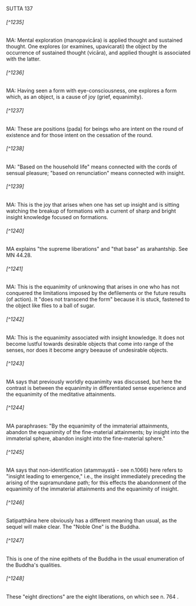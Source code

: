 SUTTA 137

###### [^1235]
MA: Mental exploration (manopavicāra) is applied thought and sustained thought. One explores (or examines, upavicarati) the object by the occurrence of sustained thought (vicāra), and applied thought is associated with the latter.

###### [^1236]
MA: Having seen a form with eye-consciousness, one explores a form which, as an object, is a cause of joy (grief, equanimity).

###### [^1237]
MA: These are positions (pada) for beings who are intent on the round of existence and for those intent on the cessation of the round.

###### [^1238]
MA: "Based on the household life" means connected with the cords of sensual pleasure; "based on renunciation" means connected with insight.

###### [^1239]
MA: This is the joy that arises when one has set up insight and is sitting watching the breakup of formations with a current of sharp and bright insight knowledge focused on formations.

###### [^1240]
MA explains "the supreme liberations" and "that base" as arahantship. See MN 44.28.

###### [^1241]
MA: This is the equanimity of unknowing that arises in one who has not conquered the limitations imposed by the defilements or the future results (of action). It "does not transcend the form" because it is stuck, fastened to the object like flies to a ball of sugar.

###### [^1242]
MA: This is the equanimity associated with insight knowledge. It does not become lustful towards desirable objects that come into range of the senses, nor does it become angry beeause of undesirable objects.

###### [^1243]
MA says that previously worldly equanimity was discussed, but here the contrast is between the equanimity in differentiated sense experience and the equanimity of the meditative attainments.

###### [^1244]
MA paraphrases: "By the equanimity of the immaterial attainments, abandon the equanimity of the fine-material attainments; by insight into the immaterial sphere, abandon insight into the fine-material sphere."

###### [^1245]
MA says that non-identification (atammayatā - see n.1066) here refers to "insight leading to emergence," i.e., the insight immediately preceding the arising of the supramundane path; for this effects the abandonment of the equanimity of the immaterial attainments and the equanimity of insight.

###### [^1246]
Satipatṭhāna here obviously has a different meaning than usual, as the sequel will make clear. The "Noble One" is the Buddha.

###### [^1247]
This is one of the nine epithets of the Buddha in the usual enumeration of the Buddha's qualities.

###### [^1248]
These "eight directions" are the eight liberations, on which see n. 764 .

